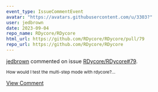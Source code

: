 ```yaml
---
event_type: IssueCommentEvent
avatar: "https://avatars.githubusercontent.com/u/3303?"
user: jedbrown
date: 2023-09-04
repo_name: RDycore/RDycore
html_url: https://github.com/RDycore/RDycore/pull/79
repo_url: https://github.com/RDycore/RDycore
---
```


<a href='https://github.com/jedbrown' target='_blank'>jedbrown</a> commented on issue <a href='https://github.com/RDycore/RDycore/pull/79' target='_blank'>RDycore/RDycore#79</a>.

<small>How would I test the multi-step mode with rdycore?...</small>

<a href='https://github.com/RDycore/RDycore/pull/79' target='_blank'>View Comment</a>